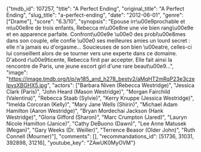 {"tmdb_id": 107257, "title": "A Perfect Ending", "original_title": "A Perfect Ending", "slug_title": "a-perfect-ending", "date": "2012-06-01", "genre": ["Drame"], "score": "6.3/10", "synopsis": "Epouse irr\u00e9prochable et m\u00e8re de trois enfants, Rebecca m\u00e8ne une vie bien rang\u00e9e et en apparence parfaite. Confront\u00e9e \u00e0 des probl\u00e8mes dans son couple, elle confie \u00e0 ses meilleures amies un lourd secret : elle n'a jamais eu d'orgasme... Soucieuses de son bien \u00eatre, celles-ci lui conseillent alors de se tourner vers une experte dans ce domaine. D'abord r\u00e9ticente, Rebecca finit par accepter. Elle fait ainsi la rencontre de Paris, une jeune escort girl d'une rare beaut\u00e9...", "image": "https://image.tmdb.org/t/p/w185_and_h278_bestv2/aMqHT2mRqP23e3czeIpysXBGHX5.jpg", "actors": ["Barbara Niven (Rebecca Westridge)", "Jessica Clark (Paris)", "John Heard (Mason Westridge)", "Morgan Fairchild (Valentina)", "Rebecca Staab (Sylvie)", "Kerry Knuppe (Jessica Westridge)", "Imelda Corcoran (Kelly)", "Mary Jane Wells (Shirin)", "Michael Adam Hamilton (Aaron Westridge)", "Bryan Mordechai Jackson (Hank Westridge)", "Gloria Gifford (Sharon)", "Marc Crumpton (Jared)", "Lauryn Nicole Hamilton (Janice)", "Cathy DeBuono (Dawn)", "Lee Anne Matusek (Megan)", "Gary Weeks (Dr. Weiller)", "Terrence Beasor (Older John)", "Ruth Connell (Mourner)"], "comments": [], "recommandations_id": [51736, 31031, 392898, 31216], "youtube_key": "ZAwUK0MyOVM"}